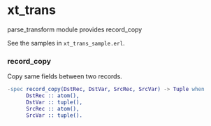 # xt_trans

parse_transform module provides record_copy

See the samples in ```xt_trans_sample.erl```.

### record_copy

Copy same fields between two records.

```Erlang
-spec record_copy(DstRec, DstVar, SrcRec, SrcVar) -> Tuple when
	  DstRec :: atom(),
	  DstVar :: tuple(),
	  SrcRec :: atom(),
	  SrcVar :: tuple().
```
